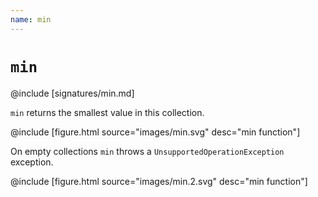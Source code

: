 ```yaml
---
name: min
---
```


# `min`

@include [signatures/min.md]

`min` returns the smallest value in this collection.

@include [figure.html source="images/min.svg" desc="min function"]

On empty collections `min` throws a `UnsupportedOperationException` exception.

@include [figure.html source="images/min.2.svg" desc="min function"]
